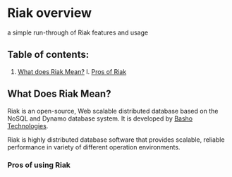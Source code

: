 [logo]: ../img/riak.png
# Riak overview
a simple run-through of Riak features and usage

## Table of contents:
1. [What does Riak Mean?](#what-does-riak-mean)
    I. [Pros of Riak](#pros-of-using-riak)
## What Does Riak Mean?
Riak is an open-source, Web scalable distributed database based on the NoSQL and Dynamo database system. It is developed by [Basho Technologies](https://riak.com/).

Riak is highly distributed database software that provides scalable, reliable performance in variety of different operation environments. 
 
 ### Pros of using Riak
